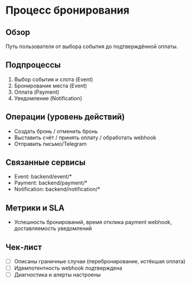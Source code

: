 # Процесс бронирования

## Обзор
Путь пользователя от выбора события до подтверждённой оплаты.

## Подпроцессы
1. Выбор события и слота (Event)
2. Бронирование места (Event)
3. Оплата (Payment)
4. Уведомление (Notification)

## Операции (уровень действий)
- Создать бронь / отменить бронь
- Выставить счёт / принять оплату / обработать webhook
- Отправить письмо/Telegram

## Связанные сервисы
- Event: backend/event/*
- Payment: backend/payment/*
- Notification: backend/notification/*

## Метрики и SLA
- Успешность бронирований, время отклика payment webhook, доставляемость уведомлений

## Чек‑лист
- [ ] Описаны граничные случаи (перебронирование, истёкшая оплата)
- [ ] Идемпотентность webhook подтверждена
- [ ] Диагностика и алерты настроены
